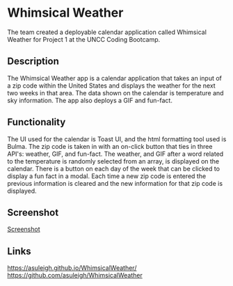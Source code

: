 # Whimsical Weather
The team created a deployable calendar application called Whimsical Weather for Project 1 at the UNCC Coding Bootcamp.

## Description
The Whimsical Weather app is a calendar application that takes an input of a zip code within the United States and displays the weather for the next two weeks in that area. The data shown on the calendar is temperature and sky information. The app also deploys a GIF and fun-fact.

## Functionality
The UI used for the calendar is Toast UI, and the html formatting tool used is Bulma. The zip code is taken in with an on-click button that ties in three API's: weather, GIF, and fun-fact. The weather, and GIF after a word related to the temperature is randomly selected from an array, is displayed on the calendar. There is a button on each day of the week that can be clicked to display a fun fact in a modal. Each time a new zip code is entered the previous information is cleared and the new information for that zip code is displayed.

## Screenshot
[Screenshot](Project1.PNG)

## Links
https://asuleigh.github.io/WhimsicalWeather/
https://github.com/asuleigh/WhimsicalWeather
